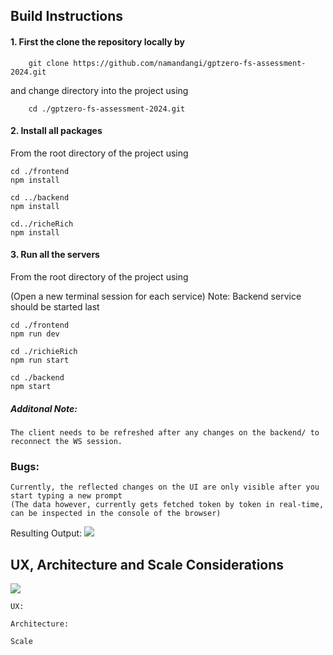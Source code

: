 ## Build Instructions

#### 1. First the clone the repository locally by

```
    git clone https://github.com/namandangi/gptzero-fs-assessment-2024.git
```

and change directory into the project using

```
    cd ./gptzero-fs-assessment-2024.git
```

#### 2. Install all packages

From the root directory of the project using

```
cd ./frontend
npm install 

cd ../backend
npm install

cd../richeRich
npm install
```

#### 3. Run all the servers

From the root directory of the project using


(Open a new terminal session for each service)
Note: Backend service should be started last
```
cd ./frontend
npm run dev

```
   
```
cd ./richieRich
npm run start
```

```
cd ./backend
npm start
```

##### Additonal Note:

    The client needs to be refreshed after any changes on the backend/ to reconnect the WS session.

### Bugs:

    Currently, the reflected changes on the UI are only visible after you start typing a new prompt
    (The data however, currently gets fetched token by token in real-time, can be inspected in the console of the browser)

Resulting Output: 
![](https://github.com/namandangi/gptzero-fs-assessment-2024/blob/master/static/bug.png)


## UX, Architecture and Scale Considerations

![](https://github.com/namandangi/gptzero-fs-assessment-2024/blob/master/static/arch.jpeg)

    
    UX: 

    Architecture:

    Scale